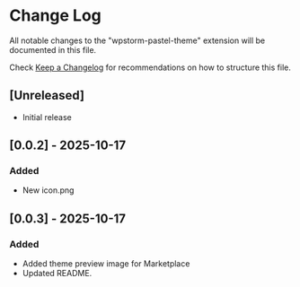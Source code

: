# Change Log

All notable changes to the "wpstorm-pastel-theme" extension will be documented in this file.

Check [Keep a Changelog](http://keepachangelog.com/) for recommendations on how to structure this file.

## [Unreleased]

- Initial release

## [0.0.2] - 2025-10-17

### Added

- New icon.png

## [0.0.3] - 2025-10-17

### Added

- Added theme preview image for Marketplace
- Updated README.
